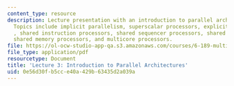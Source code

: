 ```yaml
---
content_type: resource
description: Lecture presentation with an introduction to parallel architectures.
  Topics include implicit parallelism, superscalar processors, explicit parallelism
  , shared instruction processors, shared sequencer processors, shared network processors,
  shared memory processors, and multicore processors.
file: https://ol-ocw-studio-app-qa.s3.amazonaws.com/courses/6-189-multicore-programming-primer-january-iap-2007/0e56d30fb5cce40a429b63435d2a039a_lec3architctre.pdf
file_type: application/pdf
resourcetype: Document
title: 'Lecture 3: Introduction to Parallel Architectures'
uid: 0e56d30f-b5cc-e40a-429b-63435d2a039a
---
```

